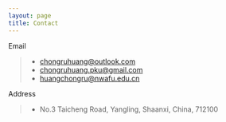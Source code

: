 ```yaml
---
layout: page
title: Contact
---
```


Email

> + chongruhuang@outlook.com
> + chongruhuang.pku@gmail.com
> + huangchongru@nwafu.edu.cn

Address

> + No.3 Taicheng Road, Yangling, Shaanxi, China, 712100
